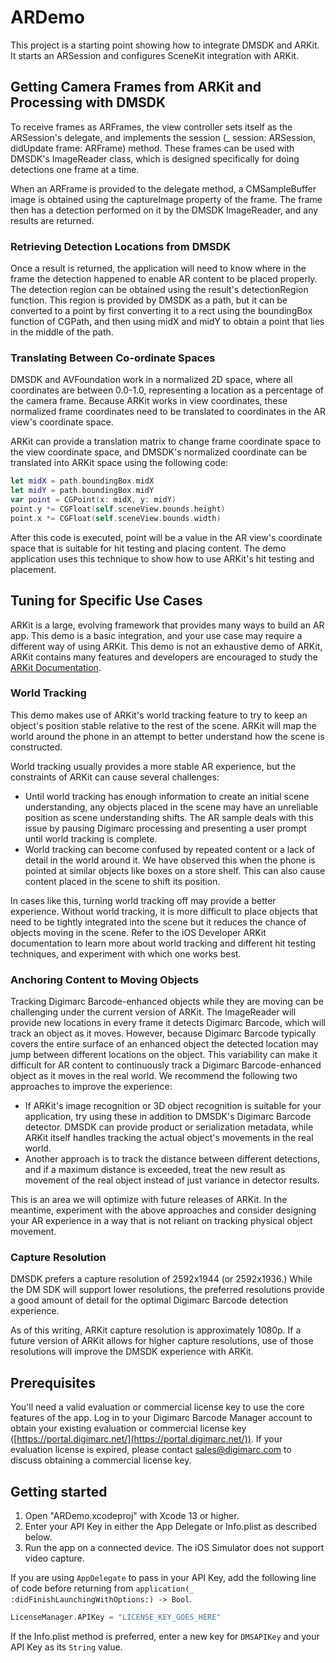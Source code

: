 # ARDemo
This project is a starting point showing how to integrate DMSDK and ARKit. It starts an ARSession and configures SceneKit integration with ARKit.

## Getting Camera Frames from ARKit and Processing with DMSDK

To receive frames as ARFrames, the view controller sets itself as the ARSession's delegate, and implements the session (_ session: ARSession, didUpdate frame: ARFrame) method. These frames can be used with DMSDK's ImageReader class, which is designed specifically for doing detections one frame at a time.

When an ARFrame is provided to the delegate method, a CMSampleBuffer image is obtained using the captureImage property of the frame. The frame then has a detection performed on it by the DMSDK ImageReader, and any results are returned.

### Retrieving Detection Locations from DMSDK

Once a result is returned, the application will need to know where in the frame the detection happened to enable AR content to be placed properly. The detection region can be obtained using the result's detectionRegion function. This region is provided by DMSDK as a path, but it can be converted to a point by first converting it to a rect using the boundingBox function of CGPath, and then using midX and midY to obtain a point that lies in the middle of the path.

### Translating Between Co-ordinate Spaces

DMSDK and AVFoundation work in a normalized 2D space, where all coordinates are between 0.0-1.0, representing a location as a percentage of the camera frame. Because ARKit works in view coordinates, these normalized frame coordinates need to be translated to coordinates in the AR view's coordinate space.

ARKit can provide a translation matrix to change frame coordinate space to the view coordinate space, and DMSDK's normalized coordinate can be translated into ARKit space using the following code:

```swift
let midX = path.boundingBox.midX
let midY = path.boundingBox.midY
var point = CGPoint(x: midX, y: midY)
point.y *= CGFloat(self.sceneView.bounds.height)
point.x *= CGFloat(self.sceneView.bounds.width)
```

After this code is executed, point will be a value in the AR view's coordinate space that is suitable for hit testing and placing content. The demo application uses this technique to show how to use ARKit's hit testing and placement.

## Tuning for Specific Use Cases

ARKit is a large, evolving framework that provides many ways to build an AR app. This demo is a basic integration, and your use case may require a different way of using ARKit. This demo is not an exhaustive demo of ARKit, ARKit contains many features and developers are encouraged to study the [ARKit Documentation](https://developer.apple.com/arkit/).

### World Tracking

This demo makes use of ARKit's world tracking feature to try to keep an object's position stable relative to the rest of the scene. ARKit will map the world around the phone in an attempt to better understand how the scene is constructed.

World tracking usually provides a more stable AR experience, but the constraints of ARKit can cause several challenges:

* Until world tracking has enough information to create an initial scene understanding, any objects placed in the scene may have an unreliable position as scene understanding shifts. The AR sample deals with this issue by pausing Digimarc processing and presenting a user prompt until world tracking is complete.
* World tracking can become confused by repeated content or a lack of detail in the world around it. We have observed this when the phone is pointed at similar objects like boxes on a store shelf. This can also cause content placed in the scene to shift its position.

In cases like this, turning world tracking off may provide a better experience. Without world tracking, it is more difficult to place objects that need to be tightly integrated into the scene but it reduces the chance of objects moving in the scene. Refer to the iOS Developer ARKit documentation to learn more about world tracking and different hit testing techniques, and experiment with which one works best.

### Anchoring Content to Moving Objects

Tracking Digimarc Barcode-enhanced objects while they are moving can be challenging under the current version of ARKit. The ImageReader will provide new locations in every frame it detects Digimarc Barcode, which will track an object as it moves. However, because Digimarc Barcode typically covers the entire surface of an enhanced object the detected location may jump between different locations on the object. This variability can make it difficult for AR content to continuously track a Digimarc Barcode-enhanced object as it moves in the real world. We recommend the following two approaches to improve the experience:

* If ARKit's image recognition or 3D object recognition is suitable for your application, try using these in addition to DMSDK's Digimarc Barcode detector. DMSDK can provide product or serialization metadata, while ARKit itself handles tracking the actual object's movements in the real world.
* Another approach is to track the distance between different detections, and if a maximum distance is exceeded, treat the new result as movement of the real object instead of just variance in detector results.

This is an area we will optimize with future releases of ARKit. In the meantime, experiment with the above approaches and consider designing your AR experience in a way that is not reliant on tracking physical object movement.

### Capture Resolution

DMSDK prefers a capture resolution of 2592x1944 (or 2592x1936.) While the DM SDK will support lower resolutions, the preferred resolutions provide a good amount of detail for the optimal Digimarc Barcode detection experience.

As of this writing, ARKit capture resolution is approximately 1080p. If a future version of ARKit allows for higher capture resolutions, use of those resolutions will improve the DMSDK experience with ARKit.


## Prerequisites

You'll need a valid evaluation or commercial license key to use the core features of the app. Log in to your Digimarc Barcode Manager account to obtain your existing evaluation or commercial license key ([https://portal.digimarc.net/](https://portal.digimarc.net/)). If your evaluation license is expired, please contact [sales@digimarc.com](mailto:sales@digimarc.com) to discuss obtaining a commercial license key.

## Getting started

1. Open "ARDemo.xcodeproj" with Xcode 13 or higher.
2. Enter your API Key in either the App Delegate or Info.plist as described below.
3. Run the app on a connected device. The iOS Simulator does not support video capture.

If you are using `AppDelegate` to pass in your API Key, add the following line of code before returning from `application(_ :didFinishLaunchingWithOptions:) -> Bool`.

```swift
LicenseManager.APIKey = "LICENSE_KEY_GOES_HERE"
```
If the Info.plist method is preferred, enter a new key for `DMSAPIKey` and your API Key as its `String` value.
